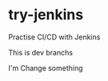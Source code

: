 try-jenkins
==============================
Practise CI/CD with Jenkins 


This is dev branchs

I'm Change something